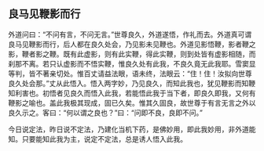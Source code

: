 ##  良马见鞭影而行

外道问曰：“不问有言，不问无言。”世尊良久，外道遂悟，作礼而去。外道真可谓良马见鞭影而行，后人都在良久处会，乃见影未见鞭也。外道见影悟鞭，影者鞭之影，鞭者影之鞭。既有此虚影，则有此实鞭，得此实鞭，则到处皆有虚影相随，而刹那不离。若只认虚影而不悟实鞭，惟良久处有此我，不良久竟无此我耶。雪窦显等判，皆不著亲切处。惟百丈请益法眼，语未终，法眼云：“住！住！汝拟向世尊良久处会那。”丈从此悟入。悟入两字妙，乃见良久，而知此我也，犹见鞭影而知鞭知利害也。初悟者见良久而悟入此我，若能悟此我于当下者，即良久即我，又何有鞭影之喻也。盖此我极其现成，固已久矣。惟其久固良，故世尊于有言无言之外以良久示之。客曰：“何以谓之良也？”曰：“问即不良，良即不问。”

今日说定法，昨日说不定法，乃建化当机下药，是佛妙用，即此我妙用，非外道能知。只要能知此我为主，说定不定法，总是诱人悟入此我。
